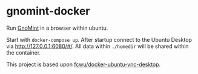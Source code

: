 # gnomint-docker

Run [GnoMint](https://sourceforge.net/projects/gnomint/) in a browser within ubuntu.

Start with `docker-compose up`. After startup connect to the Ubuntu Desktop via http://127.0.0.1:6080/#/.
All data within `./homedir` will be shared within the container.

This project is based upon [fcwu/docker-ubuntu-vnc-desktop](https://github.com/fcwu/docker-ubuntu-vnc-desktop).